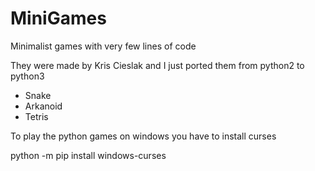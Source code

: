 # MiniGames
Minimalist games with very few lines of code

They were made by Kris Cieslak and I just ported them from python2 to python3

* Snake
* Arkanoid
* Tetris

To play the python games on windows you have to install curses

python -m pip install windows-curses

